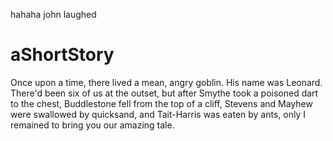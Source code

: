 

hahaha john laughed


# aShortStory

Once upon a time, there lived a mean, angry goblin. His name was Leonard.
There'd been six of us at the outset, 
but after Smythe took a poisoned dart to the chest,
Buddlestone fell from the top of a cliff, 
Stevens and Mayhew were swallowed by quicksand, 
and Tait-Harris was eaten by ants, 
only I remained to bring you our amazing tale.


